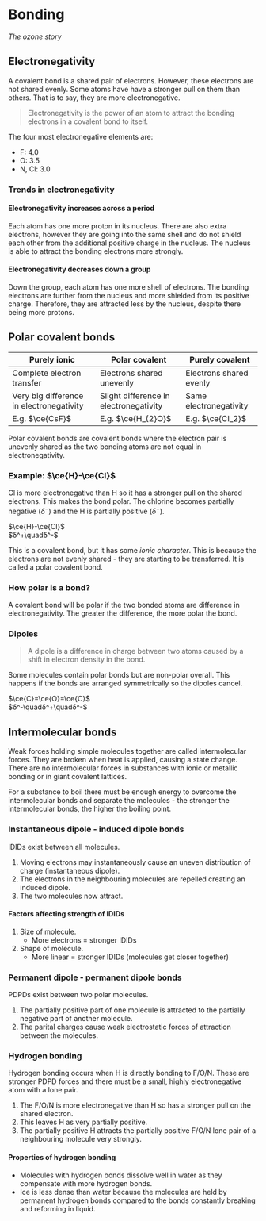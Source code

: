 # Bonding
*The ozone story*

## Electronegativity

A covalent bond is a shared pair of electrons. However, these electrons are not shared evenly. Some atoms have have a stronger pull on them than others. That is to say, they are more electronegative.

> Electronegativity is the power of an atom to attract the bonding electrons in a covalent bond to itself.

The four most electronegative elements are:
* F: 4.0
* O: 3.5
* N, Cl: 3.0

### Trends in electronegativity

#### Electronegativity increases across a period

Each atom has one more proton in its nucleus. There are also extra electrons, however they are going into the same shell and do not shield each other from the additional positive charge in the nucleus. The nucleus is able to attract the bonding electrons more strongly.

#### Electronegativity decreases down a group

Down the group, each atom has one more shell of electrons. The bonding electrons are further from the nucleus and more shielded from its positive charge. Therefore, they are attracted less by the nucleus, despite there being more protons.

## Polar covalent bonds

|Purely ionic|Polar covalent|Purely covalent|
|---|---|---|
|Complete electron transfer|Electrons shared unevenly|Electrons shared evenly|
|Very big difference in electronegativity|Slight difference in electronegativity|Same electronegativity|
|E.g. $\ce{CsF}$|E.g. $\ce{H_{2}O}$|E.g. $\ce{Cl_2}$|

Polar covalent bonds are covalent bonds where the electron pair is unevenly shared as the two bonding atoms are not equal in electronegativity.

### Example: $\ce{H}-\ce{Cl}$

Cl is more electronegative than H so it has a stronger pull on the shared electrons. This makes the bond polar. The chlorine becomes partially negative ($δ^-$) and the H is partially positive ($δ^+$).

$\ce{H}-\ce{Cl}$<br>$δ^+\quadδ^-$

This is a covalent bond, but it has some *ionic character*. This is because the electrons are not evenly shared - they are starting to be transferred. It is called a polar covalent bond.

### How polar is a bond?

A covalent bond will be polar if the two bonded atoms are difference in electronegativity. The greater the difference, the more polar the bond.

### Dipoles

> A dipole is a difference in charge between two atoms caused by a shift in electron density in the bond.

Some molecules contain polar bonds but are non-polar overall. This happens if the bonds are arranged symmetrically so the dipoles cancel.

$\ce{C}=\ce{O}=\ce{C}$<br>$δ^-\quadδ^+\quadδ^-$

## Intermolecular bonds

Weak forces holding simple molecules together are called intermolecular forces. They are broken when heat is applied, causing a state change. There are no intermolecular forces in substances with ionic or metallic bonding or in giant covalent lattices.

For a substance to boil there must be enough energy to overcome the intermolecular bonds and separate the molecules - the stronger the intermolecular bonds, the higher the boiling point.

### Instantaneous dipole - induced dipole bonds

IDIDs exist between all molecules.

1. Moving electrons may instantaneously cause an uneven distribution of charge (instantaneous dipole).
2. The electrons in the neighbouring molecules are repelled creating an induced dipole.
3. The two molecules now attract.

#### Factors affecting strength of IDIDs

1. Size of molecule.
    * More electrons = stronger IDIDs
2. Shape of molecule.
    * More linear = stronger IDIDs (molecules get closer together)

### Permanent dipole - permanent dipole bonds

PDPDs exist between two polar molecules.

1. The partially positive part of one molecule is attracted to the partially negative part of another molecule.
2. The parital charges cause weak electrostatic forces of attraction between the molecules.

### Hydrogen bonding

Hydrogen bonding occurs when H is directly bonding to F/O/N. These are stronger PDPD forces and there must be a small, highly electronegative atom with a lone pair.

1. The F/O/N is more electronegative than H so has a stronger pull on the shared electron.
2. This leaves H as very partially positive.
3. The partially positive H attracts the partially positive F/O/N lone pair of a neighbouring molecule very strongly.

#### Properties of hydrogen bonding

* Molecules with hydrogen bonds dissolve well in water as they compensate with more hydrogen bonds.
* Ice is less dense than water because the molecules are held by permanent hydrogen bonds compared to the bonds constantly breaking and reforming in liquid.
